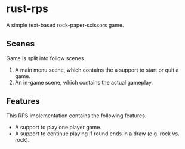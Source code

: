 # rust-rps

A simple text-based rock-paper-scissors game.

## Scenes

Game is split into follow scenes.

1. A main menu scene, which contains the a support to start or quit a game.
2. An in-game scene, which contains the actual gameplay.

## Features

This RPS implementation contains the following features.

- A support to play one player game.
- A support to continue playing if round ends in a draw (e.g. rock vs. rock).
